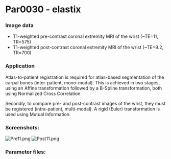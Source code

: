 # Par0030 - elastix

###  Image data

* T1-weighted pre-contrast coronal extremity MRI of the wrist (~TE=11, TR=575)
* T1-weighted post-contrast coronal extremity MRI of the wrist (~TE=9.2, TR=700)

###  Application

Atlas-to-patient registration is required for atlas-based segmentation of the carpal bones (inter-patient, mono-modal). This is achieved in two stages, using an Affine transformation followed by a B-Spline transformation, both using Normalized Cross Correlation.

Secondly, to compare pre- and post-contrast images of the wrist, they must be registered (intra-patient, multi-modal). A rigid (Euler) transformation is used using Mutual Information.

###  Screenshots:

![Pre11.png][1] ![Post11.png][2]

###  Parameter files:

[1]: http://elastix.bigr.nl/wiki/images/3/3a/Pre11.png
[2]: http://elastix.bigr.nl/wiki/images/1/1f/Post11.png
